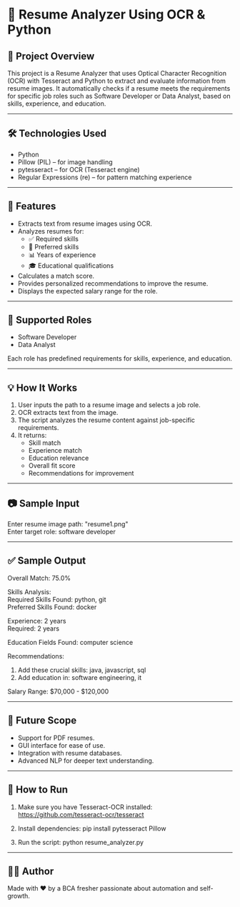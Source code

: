 # 🧠 Resume Analyzer Using OCR & Python

## 📌 Project Overview

This project is a Resume Analyzer that uses Optical Character Recognition (OCR) with Tesseract and Python to extract and evaluate information from resume images. It automatically checks if a resume meets the requirements for specific job roles such as Software Developer or Data Analyst, based on skills, experience, and education.

---

## 🛠️ Technologies Used

- Python
- Pillow (PIL) – for image handling  
- pytesseract – for OCR (Tesseract engine)
- Regular Expressions (re) – for pattern matching experience

---

## 🎯 Features

- Extracts text from resume images using OCR.
- Analyzes resumes for:
  - ✅ Required skills
  - 🌟 Preferred skills
  - 📊 Years of experience
  - 🎓 Educational qualifications
- Calculates a match score.
- Provides personalized recommendations to improve the resume.
- Displays the expected salary range for the role.

---

## 📂 Supported Roles

- Software Developer  
- Data Analyst  

Each role has predefined requirements for skills, experience, and education.

---

## 💡 How It Works

1. User inputs the path to a resume image and selects a job role.
2. OCR extracts text from the image.
3. The script analyzes the resume content against job-specific requirements.
4. It returns:
   - Skill match
   - Experience match
   - Education relevance
   - Overall fit score
   - Recommendations for improvement

---

## 📷 Sample Input

Enter resume image path: "resume1.png"  
Enter target role: software developer

---

## ✅ Sample Output

Overall Match: 75.0%

Skills Analysis:  
Required Skills Found: python, git  
Preferred Skills Found: docker

Experience: 2 years  
Required: 2 years

Education Fields Found: computer science

Recommendations:  
1. Add these crucial skills: java, javascript, sql  
2. Add education in: software engineering, it

Salary Range: $70,000 - $120,000

---

## 🚀 Future Scope

- Support for PDF resumes.
- GUI interface for ease of use.
- Integration with resume databases.
- Advanced NLP for deeper text understanding.

---

## 📎 How to Run

1. Make sure you have Tesseract-OCR installed:  
   https://github.com/tesseract-ocr/tesseract

2. Install dependencies:
   pip install pytesseract Pillow

3. Run the script:
   python resume_analyzer.py

---

## 👩‍💻 Author

Made with ❤️ by a BCA fresher passionate about automation and self-growth.
